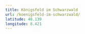 ```yaml
---
title: Königsfeld im Schwarzwald
url: /koenigsfeld-im-schwarzwald/
latitude: 48.139
longitude: 8.421
---
```


